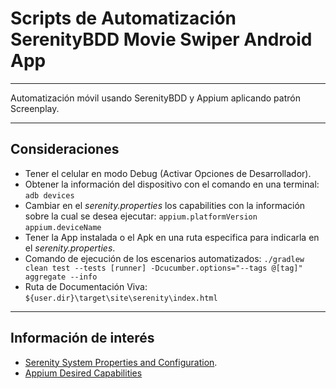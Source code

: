 # Scripts de Automatización SerenityBDD Movie Swiper Android App
***
Automatización móvil usando SerenityBDD y Appium aplicando patrón Screenplay.
***
## Consideraciones
* Tener el celular en modo Debug (Activar Opciones de Desarrollador).
* Obtener la información del dispositivo con el comando en una terminal:
    `adb devices`
* Cambiar en el _serenity.properties_ los capabilities con la información sobre la cual se desea ejecutar:
    `appium.platformVersion`
    `appium.deviceName`
* Tener la App instalada o el Apk en una ruta especifica para indicarla en el _serenity.properties_.
* Comando de ejecución de los escenarios automatizados:
    `./gradlew clean test --tests [runner] -Dcucumber.options="--tags @[tag]" aggregate --info`
* Ruta de Documentación Viva:
    `${user.dir}\target\site\serenity\index.html`
***
## Información de interés
* [Serenity System Properties and Configuration](https://serenity-bdd.github.io/theserenitybook/latest/serenity-system-properties.html).
* [Appium Desired Capabilities](http://appium.io/docs/en/writing-running-appium/caps/)
